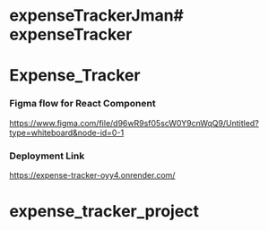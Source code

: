 # expenseTrackerJman# expenseTracker
# Expense_Tracker


### Figma flow for React Component
https://www.figma.com/file/d96wR9sf05scW0Y9cnWqQ9/Untitled?type=whiteboard&node-id=0-1

### Deployment Link
https://expense-tracker-oyy4.onrender.com/
# expense_tracker_project

